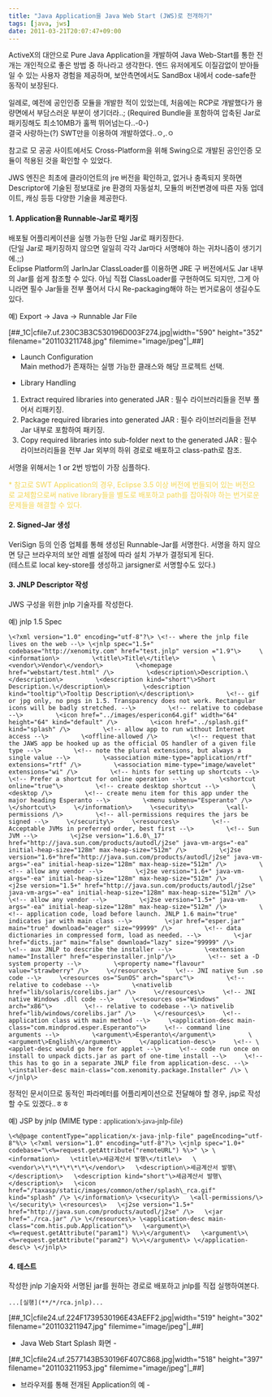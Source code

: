 ```yaml
---
title: "Java Application을 Java Web Start (JWS)로 전개하기"
tags: [java, jws]
date: 2011-03-21T20:07:47+09:00
---
```

  
ActiveX의 대안으로 Pure Java Application을 개발하여 Java Web-Start를 통한 전개는 개인적으로 좋은 방법 중 하나라고 생각한다. 엔드 유저에게도 이질감없이 받아들일 수 있는 사용자 경험을 제공하며, 보안측면에서도 SandBox 내에서 code-safe한 동작이 보장된다.  
  
일례로, 예전에 공인인증 모듈을 개발한 적이 있었는데, 처음에는 RCP로 개발했다가 용량면에서 부담스러운 부분이 생기더라..; (Required Bundle을 포함하여 압축된 Jar로 패키징해도 최소10MB가 훌쩍 뛰어넘는다..-0-)  
결국 사랑하는(?) SWT만을 이용하여 개발하였다..ㅇ,.ㅇ  
  
참고로 모 공공 사이트에서도 Cross-Platform을 위해 Swing으로 개발된 공인인증 모듈이 적용된 것을 확인할 수 있었다.  
  
JWS 엔진은 최초에 클라이언트의 jre 버전을 확인하고, 없거나 충족되지 못하면 Descriptor에 기술된 정보대로 jre 환경의 자동설치, 모듈의 버전변경에 따른 자동 업데이트, 캐싱 등등 다양한 기술을 제공한다.  
  
  

#### **1. Application을 Runnable-Jar로 패키징**
배포될 어플리케이션을 실행 가능한 단일 Jar로 패키징한다.  
(단일 Jar로 패키징하지 않으면 일일히 각각 Jar마다 서명해야 하는 귀차니즘이 생기기에.;;)  
Eclipse Platform의 JarInJar ClassLoader를 이용하면 JRE 구 버전에서도 Jar 내부의 Jar를 쉽게 참조할 수 있다. 아님 직접 ClassLoader를 구현하여도 되지만, 그게 아니라면 필수 Jar들을 전부 풀어서 다시 Re-packaging해야 하는 번거로움이 생길수도 있다.  
  
예) Export -\> Java -\> Runnable Jar File  

[##\_1C|cfile7.uf.230C3B3C530196D003F274.jpg|width="590" height="352" filename="201103211748.jpg" filemime="image/jpeg"|\_##]

  
- Launch Configuration  
Main method가 존재하는 실행 가능한 클래스와 해당 프로젝트 선택.  
  
- Library Handling  
1) Extract required libraries into generated JAR : 필수 라이브러리들을 전부 풀어서 리패키징.  
2) Package required libraries into generated JAR : 필수 라이브러리들을 전부 Jar 내부로 포함하여 패키징.  
3) Copy required libraries into sub-folder next to the generated JAR : 필수 라이브러리들을 전부 Jar 외부의 하위 경로로 배포하고 class-path로 참조.  
  
서명을 위해서는 1 or 2번 방법이 가장 심플하다.  
  
<font color="#f3d756">* 참고로 SWT Application의 경우, Eclipse 3.5 이상 버전에 번들되어 있는 버전으로 교체함으로써 native library들을 별도로 배포하고 path를 잡아줘야 하는 번거로운 문제들을 해결할 수 있다. </font>  
  
  

#### **2. Signed-Jar 생성**
VeriSign 등의 인증 업체를 통해 생성된 Runnable-Jar를 서명한다. 서명을 하지 않으면 당근 브라우저의 보안 레벨 설정에 따라 설치 가부가 결정되게 된다.  
(테스트로 local key-store를 생성하고 jarsigner로 서명할수도 있다.)  
  
  

#### **3. JNLP Descriptor 작성**
JWS 구성을 위한 jnlp 기술자를 작성한다.  
  
예) jnlp 1.5 Spec  

    \<?xml version="1.0" encoding="utf-8"?\> \<!-- where the jnlp file lives on the web --\> \<jnlp spec="1.5+" codebase="http://xenomity.com" href="test.jnlp" version ="1.9"\>     \<information\>         \<title\>Title\</title\>         \<vendor\>Vendor\</vendor\>         \<homepage href="webstart/test.html" /\>         \<description\>Description.\</description\>         \<description kind="short"\>Short Description.\</description\>         \<description kind="tooltip"\>Tooltip Description\</description\>         \<!-- gif or jpg only, no pngs in 1.5. Transparency does not work. Rectangular icons will be badly stretched. --\>         \<!-- relative to codebase --\>         \<icon href="../images/espericon64.gif" width="64" height="64" kind="default" /\>         \<icon href="../splash.gif" kind="splash" /\>         \<!-- allow app to run without Internet access --\>         \<offline-allowed /\>         \<!-- request that the JAWS app be hooked up as the official OS handler of a given file type --\>         \<!-- note the plural extensions, but always a single value --\>         \<association mime-type="application/rtf" extensions="rtf" /\>         \<association mime-type="image/wavelet" extensions="wi" /\>         \<!-- hints for setting up shortcuts --\>         \<!-- Prefer a shortcut for online operation --\>         \<shortcut online="true"\>         \<!-- create desktop shortcut --\>         \<desktop /\>         \<!-- create menu item for this app under the major heading Esperanto --\>         \<menu submenu="Esperanto" /\>         \</shortcut\>     \</information\>     \<security\>         \<all-permissions /\>         \<!-- all-permissions requires the jars be signed --\>     \</security\>     \<resources\>         \<!-- Acceptable JVMs in preferred order, best first --\>         \<!-- Sun JVM --\>         \<j2se version="1.6.0\_17" href="http://java.sun.com/products/autodl/j2se" java-vm-args="-ea" initial-heap-size="128m" max-heap-size="512m" /\>         \<j2se version="1.6+"href="http://java.sun.com/products/autodl/j2se" java-vm-args="-ea" initial-heap-size="128m" max-heap-size="512m" /\>         \<!-- allow any vendor --\>         \<j2se version="1.6+" java-vm-args="-ea" initial-heap-size="128m" max-heap-size="512m" /\>         \<j2se version="1.5+" href="http://java.sun.com/products/autodl/j2se" java-vm-args="-ea" initial-heap-size="128m" max-heap-size="512m" /\>         \<!-- allow any vendor --\>         \<j2se version="1.5+" java-vm-args="-ea" initial-heap-size="128m" max-heap-size="512m" /\>         \<!-- application code, load before launch. JNLP 1.6 main="true" indicates jar with main class --\>         \<jar href="esper.jar" main="true" download="eager" size="99999" /\>         \<!-- data dictionaries in compressed form, load as needed. --\>         \<jar href="dicts.jar" main="false" download="lazy" size="99999" /\>         \<!-- aux JNLP to describe the installer --\>         \<extension name="Installer" href="esperinstaller.jnlp"/\>         \<!-- set a -D system property --\>         \<property name="flavour" value="strawberry" /\>     \</resources\>     \<!-- JNI native Sun .so code --\>     \<resources os="SunOS" arch="sparc"\>         \<!-- relative to codebase --\>         \<nativelib href="lib/solaris/corelibs.jar" /\>     \</resources\>     \<!-- JNI native Windows .dll code --\>     \<resources os="Windows" arch="x86"\>         \<!-- relative to codebase --\> nativelib href="lib/windows/corelibs.jar" /\>     \</resources\>     \<!-- application class with main method --\>     \<application-desc main-class="com.mindprod.esper.Esperanto"\>     \<!-- command line arguments --\>         \<argument\>Esperanto\</argument\>         \<argument\>English\</argument\>     \</application-desc\>     \<!-- \<applet-desc would go here for applet --\>     \<!-- code run once on install to unpack dicts.jar as part of one-time install --\>     \<!-- this has to go in a separate JNLP file from application-desc. --\>     \<installer-desc main-class="com.xenomity.package.Installer" /\> \</jnlp\>

  
정적인 문서이므로 동적인 파라메터를 어플리케이션으로 전달해야 할 경우, jsp로 작성할 수도 있겠다..ㅎㅎ  
  
예) JSP by jnlp (MIME type :  <font face="Courier New"><span style="FONT-FAMILY: Gulim">application/x-java-jnlp-file)</span></font>

    \<%@page contentType="application/x-java-jnlp-file" pageEncoding="utf-8"%\> \<?xml version="1.0" encoding="utf-8"?\> \<jnlp spec="1.0+" codebase="\<%=request.getAttribute("remoteURL") %\>" \> \<information\>   \<title\>세금계산서 발행\</title\>   \<vendor\>\*\*\*\*\*\*\</vendor\>   \<description\>세금계산서 발행\</description\>   \<description kind="short"\>세금계산서 발행\</description\>   \<icon href="/taxasp/static/images/common/other/splash\_rca.gif" kind="splash" /\> \</information\> \<security\>   \<all-permissions/\> \</security\> \<resources\>   \<j2se version="1.5+" href="http://java.sun.com/products/autodl/j2se" /\>   \<jar href="./rca.jar" /\> \</resources\> \<application-desc main-class="com.htis.pub.Application"\>   \<argument\>\<%=request.getAttribute("param1") %\>\</argument\>   \<argument\>\<%=request.getAttribute("param2") %\>\</argument\> \</application-desc\> \</jnlp\>

  
  

#### **4. 테스트**
작성한 jnlp 기술자와 서명된 jar를 원하는 경로로 배포하고 jnlp를 직접 실행하여본다.  
  

    ...[실행](**/*/rca.jnlp)...

  

[##\_1C|cfile24.uf.224F1739530196E43AEFF2.jpg|width="519" height="302" filename="201103211947.jpg" filemime="image/jpeg"|\_##]

- Java Web Start Splash 화면 -  
  

[##\_1C|cfile24.uf.2577143B530196F407C868.jpg|width="518" height="397" filename="201103211953.jpg" filemime="image/jpeg"|\_##]

- 브라우저를 통해 전개된 Application의 예 -  
  
  

  

